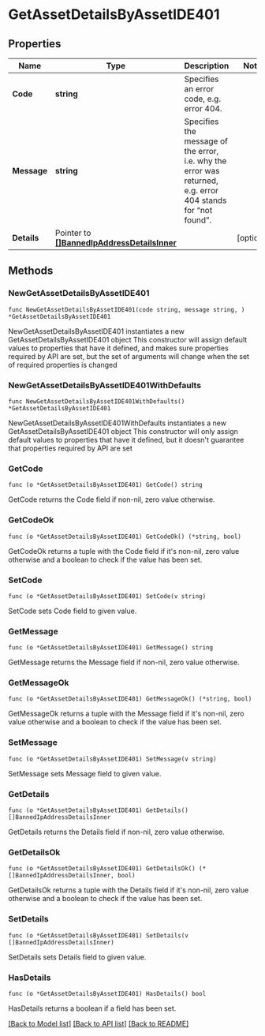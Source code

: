 # GetAssetDetailsByAssetIDE401

## Properties

Name | Type | Description | Notes
------------ | ------------- | ------------- | -------------
**Code** | **string** | Specifies an error code, e.g. error 404. | 
**Message** | **string** | Specifies the message of the error, i.e. why the error was returned, e.g. error 404 stands for “not found”. | 
**Details** | Pointer to [**[]BannedIpAddressDetailsInner**](BannedIpAddressDetailsInner.md) |  | [optional] 

## Methods

### NewGetAssetDetailsByAssetIDE401

`func NewGetAssetDetailsByAssetIDE401(code string, message string, ) *GetAssetDetailsByAssetIDE401`

NewGetAssetDetailsByAssetIDE401 instantiates a new GetAssetDetailsByAssetIDE401 object
This constructor will assign default values to properties that have it defined,
and makes sure properties required by API are set, but the set of arguments
will change when the set of required properties is changed

### NewGetAssetDetailsByAssetIDE401WithDefaults

`func NewGetAssetDetailsByAssetIDE401WithDefaults() *GetAssetDetailsByAssetIDE401`

NewGetAssetDetailsByAssetIDE401WithDefaults instantiates a new GetAssetDetailsByAssetIDE401 object
This constructor will only assign default values to properties that have it defined,
but it doesn't guarantee that properties required by API are set

### GetCode

`func (o *GetAssetDetailsByAssetIDE401) GetCode() string`

GetCode returns the Code field if non-nil, zero value otherwise.

### GetCodeOk

`func (o *GetAssetDetailsByAssetIDE401) GetCodeOk() (*string, bool)`

GetCodeOk returns a tuple with the Code field if it's non-nil, zero value otherwise
and a boolean to check if the value has been set.

### SetCode

`func (o *GetAssetDetailsByAssetIDE401) SetCode(v string)`

SetCode sets Code field to given value.


### GetMessage

`func (o *GetAssetDetailsByAssetIDE401) GetMessage() string`

GetMessage returns the Message field if non-nil, zero value otherwise.

### GetMessageOk

`func (o *GetAssetDetailsByAssetIDE401) GetMessageOk() (*string, bool)`

GetMessageOk returns a tuple with the Message field if it's non-nil, zero value otherwise
and a boolean to check if the value has been set.

### SetMessage

`func (o *GetAssetDetailsByAssetIDE401) SetMessage(v string)`

SetMessage sets Message field to given value.


### GetDetails

`func (o *GetAssetDetailsByAssetIDE401) GetDetails() []BannedIpAddressDetailsInner`

GetDetails returns the Details field if non-nil, zero value otherwise.

### GetDetailsOk

`func (o *GetAssetDetailsByAssetIDE401) GetDetailsOk() (*[]BannedIpAddressDetailsInner, bool)`

GetDetailsOk returns a tuple with the Details field if it's non-nil, zero value otherwise
and a boolean to check if the value has been set.

### SetDetails

`func (o *GetAssetDetailsByAssetIDE401) SetDetails(v []BannedIpAddressDetailsInner)`

SetDetails sets Details field to given value.

### HasDetails

`func (o *GetAssetDetailsByAssetIDE401) HasDetails() bool`

HasDetails returns a boolean if a field has been set.


[[Back to Model list]](../README.md#documentation-for-models) [[Back to API list]](../README.md#documentation-for-api-endpoints) [[Back to README]](../README.md)


